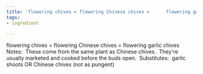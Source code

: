 ```yaml
---
title: 'flowering chives = flowering Chinese chives =      flowering garlic chives Notes:Substitutes:'
tags:
- ingredient

---
```

flowering chives = flowering Chinese chives = flowering garlic chives   Notes:  These come from the same plant as Chinese chives.  They're usually marketed and cooked before the buds open.  Substitutes:  garlic shoots OR Chinese chives (not as pungent)
